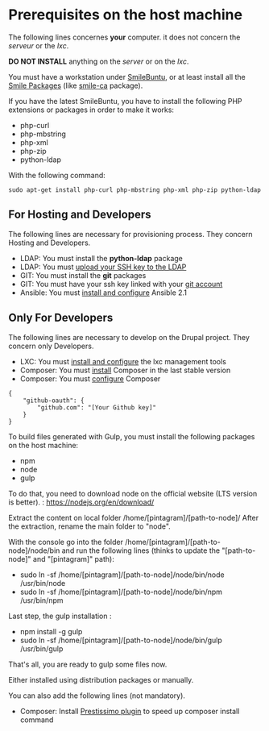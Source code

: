 # Prerequisites on the host machine

The following lines concernes **your** computer. it does not concern the *serveur* or the *lxc*.

**DO NOT INSTALL** anything on the *server* or on the *lxc*.

You must have a workstation under [SmileBuntu](https://wiki.smile.fr/view/Systeme.ConfigPostes/ConfigUbuntu),
or at least install all the [Smile Packages](https://wiki.smile.fr/view/Adminsys/UbuntuSmilebuntu)
(like [smile-ca](https://wiki.smile.fr/view/Systeme/ConfigPostes/SmileSSLCertificates#How_to_install_in_Linux) package).

If you have the latest SmileBuntu, you have to install the following PHP extensions or packages in order to make it works:

+ php-curl
+ php-mbstring
+ php-xml
+ php-zip
+ python-ldap

With the following command:

```
sudo apt-get install php-curl php-mbstring php-xml php-zip python-ldap
```

## For Hosting and Developers

The following lines are necessary for provisioning process. They concern Hosting and Developers.

+ LDAP:     You must install the **python-ldap** package
+ LDAP:     You must [upload your SSH key to the LDAP ](https://wiki.smile.fr/view/Systeme/UsingSmileLDAP#Upload_your_SSH_key_to_the_LDAP)
+ GIT:      You must install the **git** packages
+ GIT:      You must have your ssh key linked with your [git account](https://git.smile.fr/profile/keys)
+ Ansible:  You must [install and configure](https://wiki.smile.fr/view/Systeme/AnsibleIntro) Ansible 2.1

## Only For Developers 

The following lines are necessary to develop on the Drupal project. They concern only Developers.

+ LXC:      You must [install and configure](https://wiki.smile.fr/view/Dirtech/LxcForDevs) the lxc management tools 
+ Composer: You must [install](https://getcomposer.org/doc/00-intro.md#globally) Composer in the last stable version
+ Composer: You must [configure](https://wiki.smile.fr/view/PHP/HowToConfigComposer) Composer

```
{
    "github-oauth": {
        "github.com": "[Your Github key]"
    }
}
```

To build files generated with Gulp, you must install the following packages on the host machine:
+ npm
+ node
+ gulp

To do that, you need to download node on the official website (LTS version is better). :
https://nodejs.org/en/download/

Extract the content on local folder /home/[pintagram]/[path-to-node]/
After the extraction, rename the main folder to "node".

With the console go into the folder /home/[pintagram]/[path-to-node]/node/bin
and run the following lines (thinks to update the "[path-to-node]" and "[pintagram]" path):
+ sudo ln -sf /home/[pintagram]/[path-to-node]/node/bin/node /usr/bin/node
+ sudo ln -sf /home/[pintagram]/[path-to-node]/node/bin/npm /usr/bin/npm

Last step, the gulp installation :
+ npm install -g gulp
+ sudo ln -sf /home/[pintagram]/[path-to-node]/node/bin/gulp /usr/bin/gulp

That's all, you are ready to gulp some files now.

Either installed using distribution packages or manually.

You can also add the following lines (not mandatory). 

+ Composer: Install [Prestissimo plugin](https://github.com/hirak/prestissimo#prestissimo-composer-plugin) to speed up composer install command
